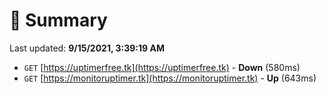 # 📖 Summary
Last updated: **9/15/2021, 3:39:19 AM**

- `GET` [https://uptimerfree.tk](https://uptimerfree.tk) - **Down** (580ms)
- `GET` [https://monitoruptimer.tk](https://monitoruptimer.tk) - **Up** (643ms)
